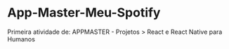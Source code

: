# App-Master-Meu-Spotify
Primeira atividade de: APPMASTER -  Projetos > React e React Native para Humanos 
